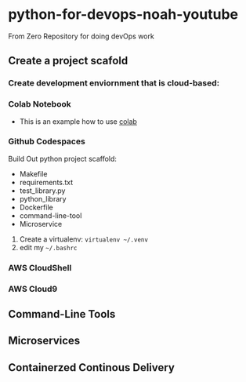 # python-for-devops-noah-youtube
From Zero Repository for doing devOps work

## Create a project scafold 

### Create development enviornment that is cloud-based:

### Colab Notebook

* This is an example how to use [colab](https://colab.research.google.com/drive/1oCD4qbn8mR9nANlMIJON6cuW3ipLQaRG#scrollTo=EjtKOB5yE0l_)

### Github Codespaces

Build Out python project scaffold:

* Makefile
* requirements.txt
* test_library.py
* python_library
* Dockerfile
* command-line-tool
* Microservice

1. Create a virtualenv: `virtualenv ~/.venv`
2. edit my `~/.bashrc`


### AWS CloudShell
### AWS Cloud9

## Command-Line Tools

## Microservices

## Containerzed Continous Delivery


